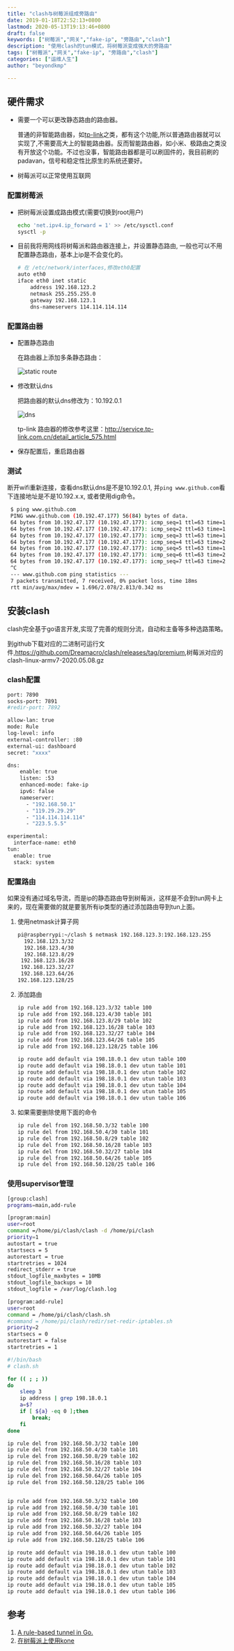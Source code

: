 ```yaml
---
title: "clash与树莓派组成旁路由"
date: 2019-01-18T22:52:13+0800
lastmod: 2020-05-13T19:13:46+0800
draft: false
keywords: ["树莓派","网关","fake-ip", "旁路由","clash"]
description: "使用clash的tun模式，将树莓派变成强大的旁路由"
tags: ["树莓派","网关","fake-ip", "旁路由","clash"]
categories: ["运维人生"]
author: "beyondkmp"

---
```



## 硬件需求

* 需要一个可以更改静态路由的路由器。

    普通的非智能路由器，如[tp-link](http://service.tp-link.com.cn/detail_article_28.html)之类，都有这个功能,所以普通路由器就可以实现了,不需要高大上的智能路由器。反而智能路由器，如小米、极路由之类没有开放这个功能。不过也没事，智能路由器都是可以刷固件的，我目前刷的padavan，信号和稳定性比原生的系统还要好。

* 树莓派可以正常使用互联网

<!--more-->

### 配置树莓派

* 把树莓派设置成路由模式(需要切换到root用户)

    ```bash
    echo 'net.ipv4.ip_forward = 1' >> /etc/sysctl.conf
    sysctl -p
    ```
* 目前我将用网线将树莓派和路由器连接上，并设置静态路由, 一般也可以不用配置静态路由，基本上ip是不会变化的。

	```bash
    # 在 /etc/network/interfaces,修改eth0配置
    auto eth0
    iface eth0 inet static
        address 192.168.123.2
        netmask 255.255.255.0
        gateway 192.168.123.1
        dns-nameservers 114.114.114.114
	```

### 配置路由器

* 配置静态路由

    在路由器上添加多条静态路由：

    ![static route](/imgs/static_route.png)

* 修改默认dns

    把路由器的默认dns修改为：10.192.0.1

    ![dns](/imgs/dns.png)

    tp-link 路由器的修改参考这里：<http://service.tp-link.com.cn/detail_article_575.html>

* 保存配置后，重启路由器

### 测试

断开wifi重新连接，查看dns默认dns是不是10.192.0.1, 并`ping www.github.com`看下连接地址是不是10.192.x.x, 或者使用dig命令。

```bash
 $ ping www.github.com
 PING www.github.com (10.192.47.177) 56(84) bytes of data.
 64 bytes from 10.192.47.177 (10.192.47.177): icmp_seq=1 ttl=63 time=1.70 ms
 64 bytes from 10.192.47.177 (10.192.47.177): icmp_seq=2 ttl=63 time=1.96 ms
 64 bytes from 10.192.47.177 (10.192.47.177): icmp_seq=3 ttl=63 time=1.82 ms
 64 bytes from 10.192.47.177 (10.192.47.177): icmp_seq=4 ttl=63 time=2.05 ms
 64 bytes from 10.192.47.177 (10.192.47.177): icmp_seq=5 ttl=63 time=1.98 ms
 64 bytes from 10.192.47.177 (10.192.47.177): icmp_seq=6 ttl=63 time=2.81 ms
 64 bytes from 10.192.47.177 (10.192.47.177): icmp_seq=7 ttl=63 time=2.23 ms
 ^C
 --- www.github.com ping statistics ---
 7 packets transmitted, 7 received, 0% packet loss, time 18ms
 rtt min/avg/max/mdev = 1.696/2.078/2.813/0.342 ms

```

## 安装clash

clash完全基于go语言开发,实现了完善的规则分流，自动和主备等多种选路策略。

到github下载对应的二进制可运行文件,<https://github.com/Dreamacro/clash/releases/tag/premium>,树莓派对应的clash-linux-armv7-2020.05.08.gz

### clash配置

```bash
port: 7890
socks-port: 7891
#redir-port: 7892

allow-lan: true
mode: Rule
log-level: info
external-controller: :80
external-ui: dashboard
secret: "xxxx"

dns:
    enable: true
    listen: :53
    enhanced-mode: fake-ip
    ipv6: false
    nameserver:
      - "192.168.50.1"
      - "119.29.29.29"
      - "114.114.114.114"
      - "223.5.5.5"

experimental:
  interface-name: eth0
tun:
  enable: true
  stack: system

```

### 配置路由

如果没有通过域名导流，而是ip的静态路由导到树莓派，这样是不会到tun网卡上来的，现在需要做的就是要氢所有ip类型的通过添加路由导到tun上面。

1. 使用netmask计算子网

    ```bash
    pi@raspberrypi:~/clash $ netmask 192.168.123.3:192.168.123.255
      192.168.123.3/32
      192.168.123.4/30
      192.168.123.8/29
     192.168.123.16/28
     192.168.123.32/27
     192.168.123.64/26
    192.168.123.128/25
    ```
2. 添加路由

    ```bash
    ip rule add from 192.168.123.3/32 table 100
    ip rule add from 192.168.123.4/30 table 101
    ip rule add from 192.168.123.8/29 table 102
    ip rule add from 192.168.123.16/28 table 103
    ip rule add from 192.168.123.32/27 table 104
    ip rule add from 192.168.123.64/26 table 105
    ip rule add from 192.168.123.128/25 table 106

    ip route add default via 198.18.0.1 dev utun table 100
    ip route add default via 198.18.0.1 dev utun table 101
    ip route add default via 198.18.0.1 dev utun table 102
    ip route add default via 198.18.0.1 dev utun table 103
    ip route add default via 198.18.0.1 dev utun table 104
    ip route add default via 198.18.0.1 dev utun table 105
    ip route add default via 198.18.0.1 dev utun table 106
    ```

3. 如果需要删除使用下面的命令

    ```bash
    ip rule del from 192.168.50.3/32 table 100
    ip rule del from 192.168.50.4/30 table 101
    ip rule del from 192.168.50.8/29 table 102
    ip rule del from 192.168.50.16/28 table 103
    ip rule del from 192.168.50.32/27 table 104
    ip rule del from 192.168.50.64/26 table 105
    ip rule del from 192.168.50.128/25 table 106
    ```

### 使用supervisor管理

```bash
[group:clash]
programs=main,add-rule

[program:main]
user=root
command =/home/pi/clash/clash -d /home/pi/clash
priority=1
autostart = true
startsecs = 5
autorestart = true
startretries = 1024
redirect_stderr = true
stdout_logfile_maxbytes = 10MB
stdout_logfile_backups = 10
stdout_logfile = /var/log/clash.log

[program:add-rule]
user=root
command = /home/pi/clash/clash.sh
#command = /home/pi/clash/redir/set-redir-iptables.sh
priority=2
startsecs = 0
autorestart = false
startretries = 1
```

```bash
#!/bin/bash
# clash.sh

for (( ; ; ))
do
    sleep 3
    ip address | grep 198.18.0.1
    a=$?
    if [ ${a} -eq 0 ];then
        break;
    fi
done

ip rule del from 192.168.50.3/32 table 100
ip rule del from 192.168.50.4/30 table 101
ip rule del from 192.168.50.8/29 table 102
ip rule del from 192.168.50.16/28 table 103
ip rule del from 192.168.50.32/27 table 104
ip rule del from 192.168.50.64/26 table 105
ip rule del from 192.168.50.128/25 table 106


ip rule add from 192.168.50.3/32 table 100
ip rule add from 192.168.50.4/30 table 101
ip rule add from 192.168.50.8/29 table 102
ip rule add from 192.168.50.16/28 table 103
ip rule add from 192.168.50.32/27 table 104
ip rule add from 192.168.50.64/26 table 105
ip rule add from 192.168.50.128/25 table 106

ip route add default via 198.18.0.1 dev utun table 100
ip route add default via 198.18.0.1 dev utun table 101
ip route add default via 198.18.0.1 dev utun table 102
ip route add default via 198.18.0.1 dev utun table 103
ip route add default via 198.18.0.1 dev utun table 104
ip route add default via 198.18.0.1 dev utun table 105
ip route add default via 198.18.0.1 dev utun table 106
```

## 参考

1. [A rule-based tunnel in Go.](https://github.com/Dreamacro/clash)
2. [在树莓派上使用kone](https://github.com/xjdrew/kone/blob/master/misc/docs/how-to-use-with-raspberry-pi.md)
